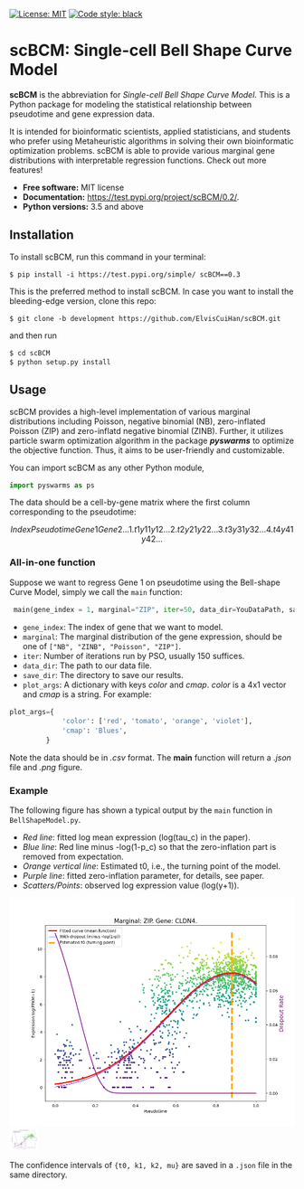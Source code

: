 [![License: MIT](https://img.shields.io/badge/license-MIT-blue.svg )](https://raw.githubusercontent.com/ljvmiranda921/pyswarms/master/LICENSE)
[![Code style: black](https://img.shields.io/badge/code%20style-black-000000.svg)](https://github.com/ambv/black)

# scBCM: Single-cell Bell Shape Curve Model

**scBCM** is the abbreviation for *Single-cell Bell Shape Curve Model*. This is a Python package for modeling the statistical relationship between pseudotime and gene expression data.

It is intended for bioinformatic scientists, applied statisticians, and students who prefer using Metaheuristic algorithms in solving their own bioinformatic optimization problems. scBCM is able to provide various marginal gene distributions with interpretable regression functions. Check out more features!

* **Free software:** MIT license
* **Documentation:** https://test.pypi.org/project/scBCM/0.2/.
* **Python versions:** 3.5 and above

## Installation

To install scBCM, run this command in your terminal:

```shell
$ pip install -i https://test.pypi.org/simple/ scBCM==0.3
```

This is the preferred method to install scBCM. In case you want to install the bleeding-edge version, clone this repo:

```shell
$ git clone -b development https://github.com/ElvisCuiHan/scBCM.git
```
and then run

```shell
$ cd scBCM
$ python setup.py install
```

## Usage

scBCM provides a high-level implementation of various marginal distributions including Poisson, negative binomial (NB), zero-inflated Poisson (ZIP) and zero-inflatd negative binomial (ZINB). Further, it utilizes particle swarm optimization algorithm in the package ***pyswarms*** to optimize the objective function. Thus, it aims to be user-friendly and customizable.

You can import scBCM as any other Python module,

```python
import pyswarms as ps
```

The data should be a cell-by-gene matrix where the first column corresponding to the pseudotime:
```math
Index Pseudotime Gene1 Gene2 ...
1.    t1         y11   y12   ...
2.    t2         y21   y22   ... 
3.    t3         y31   y32   ...
4.    t4         y41   y42   ...
```

### All-in-one function

Suppose we want to regress Gene 1 on pseudotime using the Bell-shape Curve Model, simply we call the `main` function:

```python
 main(gene_index = 1, marginal="ZIP", iter=50, data_dir=YouDataPath, save_dir=YouTargetPath, plot_args={})
```

- `gene_index`: The index of gene that we want to model.
- `marginal`: The marginal distribution of the gene expression, should be one of `["NB", "ZINB", "Poisson", "ZIP"]`.
- `iter`: Number of iterations run by PSO, usually 150 suffices.
- `data_dir`: The path to our data file.
- `save_dir`: The directory to save our results.
- `plot_args`: A dictionary with keys *color* and *cmap*. *color* is a 4x1 vector and *cmap* is a string. For example:
```python
plot_args={
             'color': ['red', 'tomato', 'orange', 'violet'],
             'cmap': 'Blues',
         }
```

Note the data should be in *.csv* format. The **main** function will return a *.json* file and *.png* figure. 

### Example

The following figure has shown a typical output by the `main` function in `BellShapeModel.py`.

- *Red line*: fitted log mean expression (log(tau_c) in the paper). 
- *Blue line*: Red line minus -log(1-p_c) so that the zero-inflation part is removed from expectation.
- *Orange vertical line*: Estimated t0, i.e., the turning point of the model.
- *Purple line*: fitted zero-inflation parameter, for details, see paper.
- *Scatters/Points*: observed log expression value (log(y+1)).

![plot](https://github.com/ElvisCuiHan/scBCM/blob/main/Figures/100ZIP.png?width=30px)
<img src="https://github.com/ElvisCuiHan/scBCM/blob/main/Figures/100ZIP.png" width="50" />

The confidence intervals of `{t0, k1, k2, mu}` are saved in a `.json` file in the same directory.
